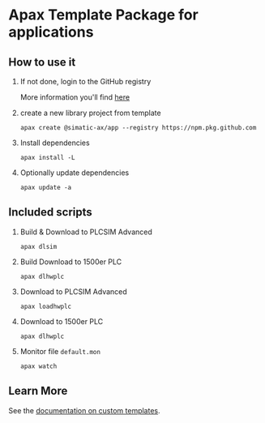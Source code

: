 # Apax Template Package for applications

## How to use it

1. If not done, login to the GitHub registry

    More information you'll find [here](https://github.com/simatic-ax/.sharedstuff/blob/main/doc/personalaccesstoken.md)

1. create a new library project from template 
      ```cli
      apax create @simatic-ax/app --registry https://npm.pkg.github.com
      ```

1. Install dependencies

      ```cli
      apax install -L
      ```

1. Optionally update dependencies

      ```cli
      apax update -a
      ```

## Included scripts

1. Build & Download to PLCSIM Advanced

    ```cli
    apax dlsim
    ```

1. Build Download to 1500er PLC

    ```cli
    apax dlhwplc
    ```

1. Download to PLCSIM Advanced

    ```cli
    apax loadhwplc
    ```

1. Download to 1500er PLC

    ```cli
    apax dlhwplc
    ```

1. Monitor file `default.mon`

    ```cli
    apax watch
    ```

## Learn More

See the [documentation on custom templates](https://axciteme.siemens.com/docs/apax/templates).
